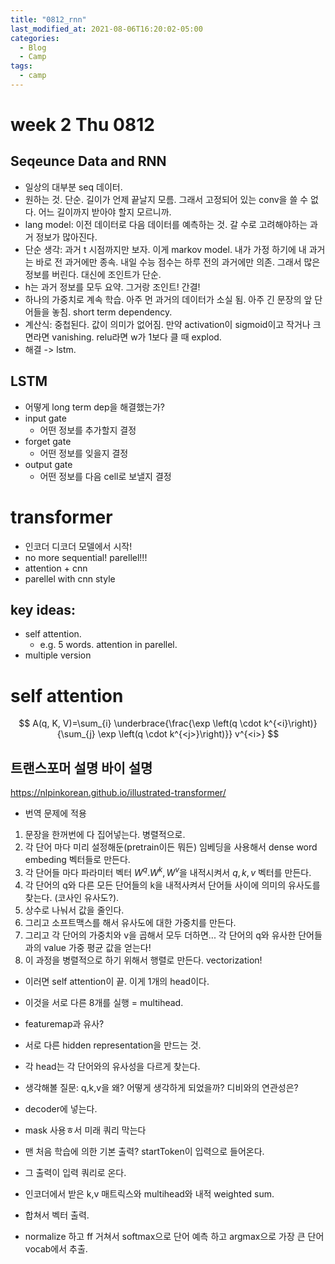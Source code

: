 ```yaml
---
title: "0812_rnn"
last_modified_at: 2021-08-06T16:20:02-05:00
categories:
  - Blog
  - Camp
tags:
  - camp
---
```


# week 2 Thu 0812
## Seqeunce Data and RNN
* 일상의 대부분 seq 데이터.
* 원하는 것. 단순. 길이가 언제 끝날지 모름. 그래서 고정되어 있는 conv을 쓸 수 없다. 어느 길이까지 받아야 할지 모르니까.
* lang model: 이전 데이터로 다음 데이터를 예측하는 것. 갈 수로 고려해야하는 과거 정보가 많아진다. 
* 단순 생각: 과거 t 시점까지만 보자. 이게 markov model. 내가 가정 하기에 내 과거는 바로 전 과거에만 종속. 내일 수능 점수는 하루 전의 과거에만 의존. 그래서 많은 정보를 버린다. 대신에 조인트가 단순. 
* h는 과거 정보를 모두 요약. 그거랑 조인트! 간결!
* 하나의 가중치로 계속 학습. 아주 먼 과거의 데이터가 소실 됨. 아주 긴 문장의 앞 단어들을 놓침. short term dependency. 
* 계산식: 중첩된다. 값이 의미가 없어짐. 만약 activation이 sigmoid이고 작거나 크면라면 vanishing. relu라면 w가 1보다 클 때 explod.
* 해결 -> lstm. 

## LSTM
* 어떻게 long term dep을 해결했는가?
* input gate
  * 어떤 정보를 추가할지 결정
* forget gate
  * 어떤 정보를 잊을지 결정
* output gate
  * 어떤 정보를 다음 cell로 보낼지 결정

# transformer
* 인코더 디코더 모델에서 시작!
* no more sequential! parellel!!!
* attention + cnn
* parellel with cnn style

## key ideas:
* self attention. 
  * e.g. 5 words. attention in parellel. 
* multiple version

# self attention
$$
A(q, K, V)=\sum_{i} \underbrace{\frac{\exp \left(q \cdot k^{<i}\right)}{\sum_{j} \exp \left(q \cdot k^{<j>}\right)}} v^{<i>}
$$

## 트랜스포머 설명 바이 설명

https://nlpinkorean.github.io/illustrated-transformer/

* 번역 문제에 적용
1. 문장을 한꺼번에 다 집어넣는다. 병렬적으로.
2. 각 단어 마다 미리 설정해둔(pretrain이든 뭐든) 임베딩을 사용해서 dense word embeding 벡터들로 만든다.
3. 각 단어들 마다 파라미터 벡터 $W^q. W^k, W^v$을 내적시켜서 $q,k,v$ 벡터를 만든다. 
4. 각 단어의 q와 다른 모든 단어들의 k을 내적사켜서 단어들 사이에 의미의 유사도를 찾는다. (코사인 유사도?). 
5. 상수로 나눠서 값을 줄인다. 
6. 그리고 소프트맥스를 해서 유사도에 대한 가중치를 만든다. 
7. 그리고 각 단어의 가중치와 v을 곱해서 모두 더하면... 각 단어의 q와 유사한 단어들과의 value 가중 평균 값을 얻는다!
8. 이 과정을 병렬적으로 하기 위해서 행렬로 만든다. vectorization!

* 이러면 self attention이 끝. 이게 1개의 head이다.

* 이것을 서로 다른 8개를 실행 = multihead. 
* featuremap과 유사? 
* 서로 다른 hidden representation을 만드는 것.
* 각 head는 각 단어와의 유사성을 다르게 찾는다. 

* 생각해볼 질문: q,k,v을 왜? 어떻게 생각하게 되었을까? 디비와의 연관성은? 

* decoder에 넣는다.
* mask 사용ㅎ서 미래 쿼리 막는다
* 맨 처음 학습에 의한 기본 출력? startToken이 입력으로 들어온다.
* 그 출력이 입력 쿼리로 온다. 
* 인코더에서 받은 k,v 매트릭스와 multihead와 내적 weighted sum. 
* 합쳐서 벡터 출력. 
* normalize 하고 ff 거쳐서 softmax으로 단어 예측 하고 argmax으로 가장 큰 단어 vocab에서 추출.